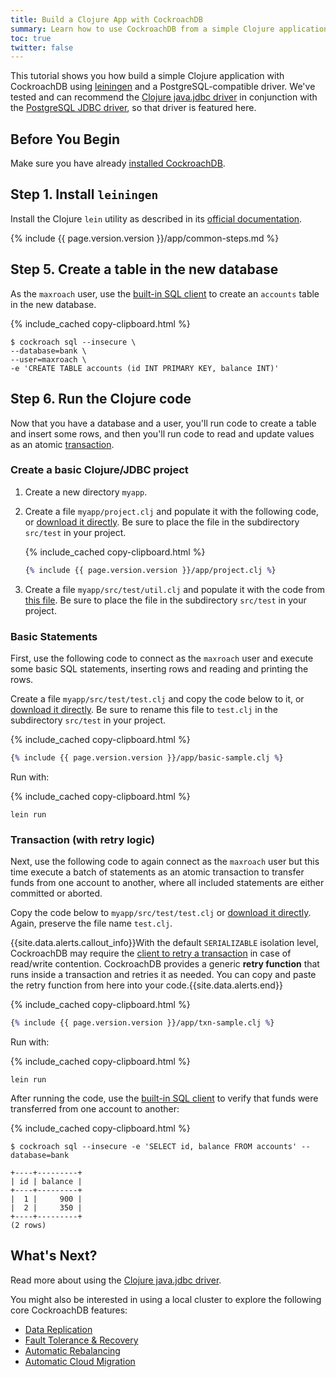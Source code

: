 ```yaml
---
title: Build a Clojure App with CockroachDB
summary: Learn how to use CockroachDB from a simple Clojure application with a low-level client driver.
toc: true
twitter: false
---
```


This tutorial shows you how build a simple Clojure application with CockroachDB using [leiningen](https://leiningen.org/) and a PostgreSQL-compatible driver. We've tested and can recommend the [Clojure java.jdbc driver](https://clojure-doc.org/articles/ecosystem/java_jdbc/home/) in conjunction with the [PostgreSQL JDBC driver](https://jdbc.postgresql.org/), so that driver is featured here.


## Before You Begin

Make sure you have already [installed CockroachDB](install-cockroachdb.html).

## Step 1. Install `leiningen`

Install the Clojure `lein` utility as described in its [official documentation](https://leiningen.org/).

{% include {{ page.version.version }}/app/common-steps.md %}

## Step 5. Create a table in the new database

As the `maxroach` user, use the [built-in SQL client](use-the-built-in-sql-client.html) to create an `accounts` table in the new database.

{% include_cached copy-clipboard.html %}
~~~ shell
$ cockroach sql --insecure \
--database=bank \
--user=maxroach \
-e 'CREATE TABLE accounts (id INT PRIMARY KEY, balance INT)'
~~~

## Step 6. Run the Clojure code

Now that you have a database and a user, you'll run code to create a table and insert some rows, and then you'll run code to read and update values as an atomic [transaction](transactions.html).

### Create a basic Clojure/JDBC project

1. Create a new directory `myapp`.
2. Create a file `myapp/project.clj` and populate it with the following code, or <a href="https://raw.githubusercontent.com/cockroachdb/docs/master/_includes/{{ page.version.version }}/app/project.clj" download>download it directly</a>. Be sure to place the file in the subdirectory `src/test` in your project.

    {% include_cached copy-clipboard.html %}
    ~~~ clojure
    {% include {{ page.version.version }}/app/project.clj %}
    ~~~

3. Create a file `myapp/src/test/util.clj` and populate it with the code from <a href="https://raw.githubusercontent.com/cockroachdb/docs/master/_includes/{{ page.version.version }}/app/util.clj" download>this file</a>. Be sure to place the file in the subdirectory `src/test` in your project.

### Basic Statements

First, use the following code to connect as the `maxroach` user and execute some basic SQL statements, inserting rows and reading and printing the rows.

Create a file `myapp/src/test/test.clj` and copy the code below to it, or <a href="https://raw.githubusercontent.com/cockroachdb/docs/master/_includes/{{ page.version.version }}/app/basic-sample.clj" download>download it directly</a>. Be sure to rename this file to `test.clj` in the subdirectory `src/test` in your project.

{% include_cached copy-clipboard.html %}
~~~ clojure
{% include {{ page.version.version }}/app/basic-sample.clj %}
~~~

Run with:

{% include_cached copy-clipboard.html %}
~~~ shell
lein run
~~~

### Transaction (with retry logic)

Next, use the following code to again connect as the `maxroach` user but this time execute a batch of statements as an atomic transaction to transfer funds from one account to another, where all included statements are either committed or aborted.

Copy the code below to `myapp/src/test/test.clj` or
<a href="https://raw.githubusercontent.com/cockroachdb/docs/master/_includes/{{ page.version.version }}/app/txn-sample.clj" download>download it directly</a>. Again, preserve the file name `test.clj`.

{{site.data.alerts.callout_info}}With the default <code>SERIALIZABLE</code> isolation level, CockroachDB may require the <a href="transactions.html#transaction-retries">client to retry a transaction</a> in case of read/write contention. CockroachDB provides a generic <strong>retry function</strong> that runs inside a transaction and retries it as needed. You can copy and paste the retry function from here into your code.{{site.data.alerts.end}}

{% include_cached copy-clipboard.html %}
~~~ clojure
{% include {{ page.version.version }}/app/txn-sample.clj %}
~~~

Run with:

{% include_cached copy-clipboard.html %}
~~~ shell
lein run
~~~

After running the code, use the [built-in SQL client](use-the-built-in-sql-client.html) to verify that funds were transferred from one account to another:

{% include_cached copy-clipboard.html %}
~~~ shell
$ cockroach sql --insecure -e 'SELECT id, balance FROM accounts' --database=bank
~~~

~~~
+----+---------+
| id | balance |
+----+---------+
|  1 |     900 |
|  2 |     350 |
+----+---------+
(2 rows)
~~~

## What's Next?

Read more about using the [Clojure java.jdbc driver](https://clojure-doc.org/articles/ecosystem/java_jdbc/home/).

You might also be interested in using a local cluster to explore the following core CockroachDB features:

- [Data Replication](demo-data-replication.html)
- [Fault Tolerance & Recovery](demo-fault-tolerance-and-recovery.html)
- [Automatic Rebalancing](demo-automatic-rebalancing.html)
- [Automatic Cloud Migration](demo-automatic-cloud-migration.html)

